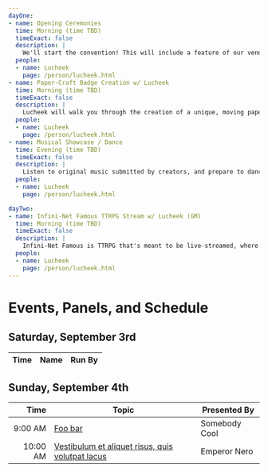 ```yaml
---
dayOne:
- name: Opening Ceremonies
  time: Morning (time TBD)
  timeExact: false
  description: | 
    We'll start the convention! This will include a feature of our vendors, creators, and panelists, an introduction of the goals and intents of RollyPolly Con, the Competition, as well a distribution of the digital con-book and badge.
  people:
  - name: Lucheek
    page: /person/lucheek.html
- name: Paper-Craft Badge Creation w/ Lucheek
  time: Morning (time TBD)
  timeExact: false
  description: |
    Lucheek will walk you through the creation of a unique, moving papercraft “con badge” project that you can make at home!
  people:
  - name: Lucheek
    page: /person/lucheek.html
- name: Musical Showcase / Dance
  time: Evening (time TBD)
  timeExact: false
  description: |
    Listen to original music submitted by creators, and prepare to dance and get-down!
  people:
  - name: Lucheek
    page: /person/lucheek.html

dayTwo:
- name: Infini-Net Famous TTRPG Stream w/ Lucheek (GM)
  time: Morning (time TBD)
  timeExact: false
  description: |
    Infini-Net Famous is TTRPG that's meant to be live-streamed, where the viewers can make suggestions and demands that effect the game for the players!
  people:
  - name: Lucheek
    page: /person/lucheek.html
---
```


# Events, Panels, and Schedule

## Saturday, September 3rd
<table>
    <thead>
    <tr>
        <th scope="col">Time</th>
        <th scope="col">Name</th>
        <th scope="col">Run By</th>
    </tr>
    </thead>
    <tbody>
        <template v-for="event in $page.frontmatter.dayOne">
            <tr>
              <td v-html="event.name"></td>                
              <td v-text="event.time" v-if="! event.timeExact"></td>
              <td v-text="Intl.DateTimeFormat('en-US', {hour: 'numeric', minute: 'numeric', timeZoneName: 'short'}).format((new Date(event.time)))" v-if="event.timeExact"></td>
              <td>
                  <template v-for="(person, index) in event.people">
                    <a v-bind:href="person.page">{{ person.name }}</a><span v-if="index != event.people.length - 1">, </span>
                  </template>
              </td>
            </tr>
            <tr>
                <td colspan="3" v-html="event.description"></td>
            </tr>
        </template>
    </tbody>
</table>

## Sunday, September 4th

|     Time | Topic                                                                | Presented By      |
|---------:|----------------------------------------------------------------------|-------------------|
|  9:00 AM | [Foo bar](/events/foo-bar.md)                                        | Somebody Cool     |
| 10:00 AM | [Vestibulum et aliquet risus, quis volutpat lacus](/events/latin.md) | Emperor Nero      |